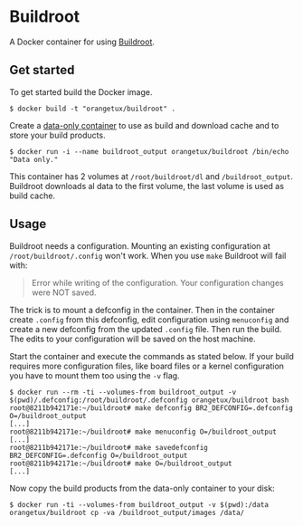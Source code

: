 # Buildroot
A Docker container for using [Buildroot][buildroot].

## Get started
To get started build the Docker image.

``` shell
$ docker build -t "orangetux/buildroot" .
```

Create a [data-only container][data-only] to use as build and download
cache and to store your build products. 

``` shell
$ docker run -i --name buildroot_output orangetux/buildroot /bin/echo "Data only."
```

This container has 2 volumes at `/root/buildroot/dl` and `/buildroot_output`. 
Buildroot downloads al data to the first volume, the last volume is used as
build cache.

## Usage
Buildroot needs a configuration. Mounting an existing configuration at
`/root/buildroot/.config` won't work. When you use `make` Buildroot will fail
with:

> Error while writing of the configuration.
> Your configuration changes were NOT saved.

The trick is to mount a defconfig in the container. Then in the container
create `.config` from this defconfig, edit configuration using `menuconfig` and
create a new defconfig from the updated `.config` file. Then run the build.
The edits to your configuration will be saved on the host machine.

Start the container and execute the commands as stated below. If your build
requires more configuration files, like board files or a kernel configuration
you have to mount them too using the `-v` flag.

```shell
$ docker run --rm -ti --volumes-from buildroot_output -v $(pwd)/.defconfig:/root/buildroot/.defconfig orangetux/buildroot bash
root@8211b942171e:~/buildroot# make defconfig BR2_DEFCONFIG=.defconfig O=/buildroot_output
[...]
root@8211b942171e:~/buildroot# make menuconfig O=/buildroot_output
[...]
root@8211b942171e:~/buildroot# make savedefconfig BR2_DEFCONFIG=.defconfig O=/buildroot_output
root@8211b942171e:~/buildroot# make O=/buildroot_output 
[...]
```

Now copy the build products from the data-only container to your disk:

```shell
$ docker run -ti --volumes-from buildroot_output -v $(pwd):/data orangetux/buildroot cp -va /buildroot_output/images /data/
```

[buildroot]:http://buildroot.uclibc.org/
[data-only]:https://docs.docker.com/userguide/dockervolumes/
